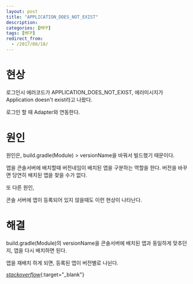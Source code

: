 ```yaml
---
layout: post
title: "APPLICATION_DOES_NOT_EXIST"
description: 
categories: [MFP]
tags: [MFP]
redirect_from:
  - /2017/08/18/
---
```



# 현상

로그인시 에러코드가 APPLICATION_DOES_NOT_EXIST, 에러미시지가 Application doesn't exist라고 나왔다.

로그인 할 때 Adapter와 연동한다.

# 원인

원인은, build.gradle(Module) > versionName을 바꿔서 빌드했기 때문이다. 

앱을 콘솔서버에 배치할때 버전네임이 배치된 앱을 구분하는 역할을 한다. 버전을 바꾸면 당연히 배치된 앱을 찾을 수가 없다.

또 다른 원인,

콘솔 서버에 앱이 등록되어 있지 않을때도 이런 현상이 나타난다.

# 해결

build.gradle(Module)의 versionName을 콘솔서버에 배치된 앱과 동일하게 맞추던지, 앱을 다시 배치하면 된다. 

앱을 재배치 하게 되면, 등록된 앱이 버전별로 나뉜다.

[*stackoverflow*](https://stackoverflow.com/questions/40116118/application-does-not-exist-for-mobilefirst-8-0-security-authentication){:target="_blank"}


